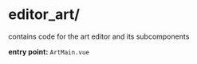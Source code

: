 #  editor_art/

contains code for the art editor and its subcomponents

**entry point:** `ArtMain.vue`